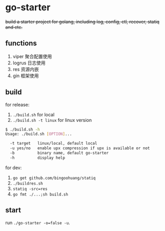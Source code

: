 # go-starter

<del>build a starter project for golang, including log, config, ctl, recover, statiq and etc.</del>

## functions

1. viper 聚合配置使用
1. logrus 日志使用
1. res 资源内嵌
1. gin 框架使用

## build

for release:

1. `./build.sh` for local
1. `./build.sh -t linux` for linux version
 
```bash
$ ./build.sh -h
Usage: ./build.sh [OPTION]...

  -t target   linux/local, default local
  -u yes/no   enable upx compression if upx is available or not
  -b          binary name, default go-starter
  -h          display help
```

for dev:

1. `go get github.com/bingoohuang/statiq`
1. `./buildres.sh`
1. `statiq -src=res`
1. `go fmt ./...;sh build.sh`

## start

run `./go-starter -o=false -u`.

